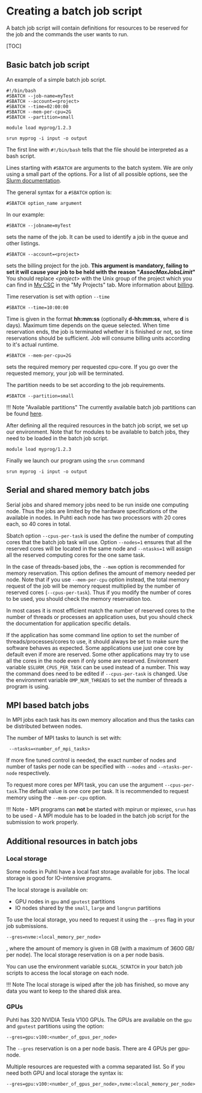 # Creating a batch job script

A batch job script will contain definitions for resources to be reserved for
the job and the commands the user wants to run.

[TOC]


## Basic batch job script

An example of a simple batch job script.
```
#!/bin/bash
#SBATCH --job-name=myTest
#SBATCH --account=<project>
#SBATCH --time=02:00:00
#SBATCH --mem-per-cpu=2G
#SBATCH --partition=small

module load myprog/1.2.3

srun myprog -i input -o output
```
The first line with `#!/bin/bash` tells that the file should be interpreted
as a bash script.

Lines starting with `#SBATCH` are arguments to the batch system.
We are only using a small part of the options. For a list of all possible
options, see the [Slurm documentation](https://slurm.schedmd.com/sbatch.html).

The general syntax for a `#SBATCH` option is:

```
#SBATCH option_name argument
```

In our example:

```
#SBATCH --jobname=myTest
```

sets the name of the job. It can be used to identify a job in the queue and
other listings.

```
#SBATCH --account=<project>
```

sets the billing project for the job. **This argument is mandatory, failing to
set it will cause your job to be held with the reason "_AssocMaxJobsLimit_"**
You should replace *\<project\>* with the Unix group of the project which you 
can find in [My CSC](https://my.csc.fi) in the "My Projects" tab. More 
information about [billing](../../accounts/billing.md).

Time reservation is set with option `--time`

```
#SBATCH --time=10:00:00
```

Time is given in the format __hh:mm:ss__ (optionally __d-hh:mm:ss__, where
__d__ is days). Maximum time depends on the queue selected. When time
reservation ends, the job is terminated whether it is finished or not, so time
reservations should be sufficient. Job will consume billing units according to
it's actual runtime.

```
#SBATCH --mem-per-cpu=2G
```

sets the required memory per requested cpu-core. If you go over the requested
memory, your job will be terminated.

The partition needs to be set according to the job requirements.
```
#SBATCH --partition=small
```

!!! Note "Available partitions"
    The currently available batch job partitions can be found [here](batch-job-partitions.md).


After defining all the required resources in the batch job script, we set up our 
environment. Note that for modules to be available to batch jobs, they need to be loaded in
the batch job script.

```
module load myprog/1.2.3
```

Finally we launch our program using the `srun` command

```
srun myprog -i input -o output
```


## Serial and shared memory batch jobs

Serial jobs and shared memory jobs need to be run inside one computing node. Thus the jobs are limited by the hardware specifications of the available in nodes. In Puhti each node has two processors with 20 cores each, so 40 cores in total.

Sbatch option `--cpus-per-task` is used the define the number of computing cores that the batch job task will use. Option `--nodes=1` ensures that all the reserved cores will be located in the same node and `--ntasks=1` will assign all the reserved computing cores for the one same task.

In the case of threads-based jobs, the `--mem` option is recommended for memory reservation. This option defines the amount of memory needed per node. Note that if you use `--mem-per-cpu` option instead, the total memory request of the job will be memory request multiplied by the number of reserved cores (`--cpus-per-task`). Thus if you modify the number of cores to be used, you should check the memory reservation too.


In most cases it is most efficient match the number of reserved cores to the number of threads or processes an application uses, but you should check the documentation for application specific details.

If the application has some command line option to set the number of threads/processes/cores to use,
it should always be set to make sure the software behaves as expected. Some applications use just one core by default even if more are reserved.
Some other applications may try to use all the cores in the node even if only some are reserved. 
Environment variable `$SLURM_CPUS_PER_TASK` can be used instead of a number. This way the command does need to be edited if `--cpus-per-task` is changed. Use the environment variable `OMP_NUM_THREADS` to set the number of threads a program is using. 





## MPI based batch jobs

 In MPI jobs each task has its own memory allocation and thus the tasks can be distributed between nodes.
 
 The number of MPI tasks to launch is set with:
``` 
 --ntasks=<number_of_mpi_tasks>
```
 
 If more fine tuned control is needed, the exact number of nodes and number of tasks per node can be specified with
`--nodes` and `--ntasks-per-node` respectively.

To request more cores per MPI task, you can use the argument `--cpus-per-task`.The default value is one core per task. 
It is recommended to request memory using the `--mem-per-cpu` option.


!!! Note
    - MPI programs can **not** be started with mpirun or mpiexec, `srun` has to be used
    - A MPI module has to be loaded in the batch job script for the submission to work properly.

## Additional resources in batch jobs


### Local storage 

Some nodes in Puhti have a local fast storage available for jobs.
The local storage is good for IO-intensive programs.

The local storage is available on:

* GPU nodes in `gpu` and `gputest` partitions
* IO nodes shared by the `small`, `large` and `longrun` partitions

To use the local storage, you need to request it using the `--gres` flag in your job submissions.

```
--gres=nvme:<local_memory_per_node>
```
, where the amount of memory is given in GB (with a maximum of 3600 GB/ per node). The local storage reservation is on a per node basis.

You can use the environment variable `$LOCAL_SCRATCH` in your batch job scripts to access the local storage on each node.

!!! Note
    The local storage is wiped after the job has finished, so move any data you want to keep to
    the shared disk area.


### GPUs

Puhti has 320 NVIDIA Tesla V100 GPUs. The GPUs are 
available on the `gpu` and `gputest` partitions using the option:
```
--gres=gpu:v100:<number_of_gpus_per_node>
```
The `--gres` reservation is on a per node basis. There are 4 GPUs per gpu-node. 

Multiple resources are requested with a comma separated list.
So if you need both GPU and local storage the syntax is:
```
--gres=gpu:v100:<number_of_gpus_per_node>,nvme:<local_memory_per_node>
```



